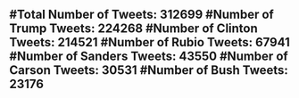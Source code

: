 #Total Number of Tweets: 312699 
#Number of Trump Tweets: 224268
#Number of Clinton Tweets: 214521
#Number of Rubio Tweets: 67941
#Number of Sanders Tweets: 43550
#Number of Carson Tweets: 30531
#Number of Bush Tweets: 23176
---
